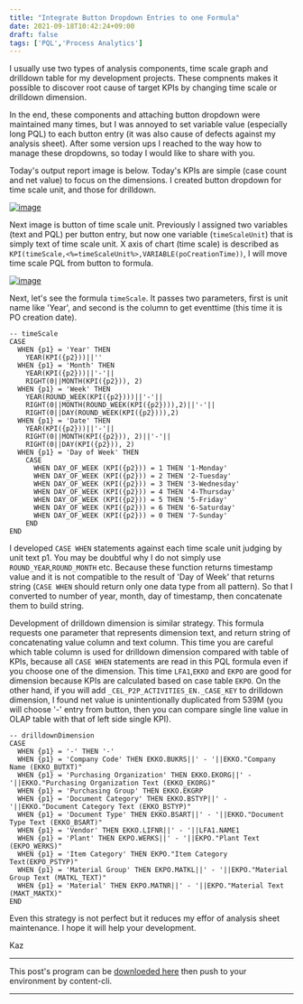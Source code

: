 ```yaml
---
title: "Integrate Button Dropdown Entries to one Formula"
date: 2021-09-18T10:42:24+09:00
draft: false
tags: ['PQL','Process Analytics']
---
```


I usually use two types of analysis components, time scale graph and drilldown table for my development projects. These compnents makes it possible to discover root cause of target KPIs by changing time scale or drilldown dimension.

In the end, these components and attaching button dropdown were maintained many times, but I was annoyed to set variable value (especially long PQL) to each button entry (it was also cause of defects against my analysis sheet). After some version ups I reached to the way how to manage these dropdowns, so today I would like to share with you.

Today's output report image is below. Today's KPIs are simple (case count and net value) to focus on the dimensions. I created button dropdown for time scale unit, and those for drilldown.

[![image](https://user-images.githubusercontent.com/67397583/133868792-062ee0fe-b18e-458d-840b-962f61ba1cde.png)](https://user-images.githubusercontent.com/67397583/133868792-062ee0fe-b18e-458d-840b-962f61ba1cde.png)

Next image is button of time scale unit. Previously I assigned two variables (text and PQL) per button entry, but now one variable (`timeScaleUnit`) that is simply text of time scale unit. X axis of chart (time scale) is described as `KPI(timeScale,<%=timeScaleUnit%>,VARIABLE(poCreationTime))`, I will move time scale PQL from button to formula.

[![image](https://user-images.githubusercontent.com/67397583/133868855-33b22925-80bc-49e4-9479-d9e9de05a423.png)](https://user-images.githubusercontent.com/67397583/133868855-33b22925-80bc-49e4-9479-d9e9de05a423.png)

Next, let's see the formula `timeScale`. It passes two parameters, first is unit name like 'Year', and second is the column to get eventtime (this time it is PO creation date).

```
-- timeScale
CASE
  WHEN {p1} = 'Year' THEN 
    YEAR(KPI({p2}))||''
  WHEN {p1} = 'Month' THEN 
    YEAR(KPI({p2}))||'-'||
    RIGHT(0||MONTH(KPI({p2})), 2)
  WHEN {p1} = 'Week' THEN 
    YEAR(ROUND_WEEK(KPI({p2})))||'-'||
    RIGHT(0||MONTH(ROUND_WEEK(KPI({p2}))),2)||'-'||
    RIGHT(0||DAY(ROUND_WEEK(KPI({p2}))),2)
  WHEN {p1} = 'Date' THEN 
    YEAR(KPI({p2}))||'-'||
    RIGHT(0||MONTH(KPI({p2})), 2)||'-'||
    RIGHT(0||DAY(KPI({p2})), 2)
  WHEN {p1} = 'Day of Week' THEN
    CASE 
      WHEN DAY_OF_WEEK (KPI({p2})) = 1 THEN '1-Monday'
      WHEN DAY_OF_WEEK (KPI({p2})) = 2 THEN '2-Tuesday'
      WHEN DAY_OF_WEEK (KPI({p2})) = 3 THEN '3-Wednesday'
      WHEN DAY_OF_WEEK (KPI({p2})) = 4 THEN '4-Thursday'
      WHEN DAY_OF_WEEK (KPI({p2})) = 5 THEN '5-Friday'
      WHEN DAY_OF_WEEK (KPI({p2})) = 6 THEN '6-Saturday'
      WHEN DAY_OF_WEEK (KPI({p2})) = 0 THEN '7-Sunday'
    END
END
```

I developed `CASE WHEN` statements against each time scale unit judging by unit text p1. You may be doubtful why I do not simply use `ROUND_YEAR`,`ROUND_MONTH` etc. Because these function returns timestamp value and it is not compatible to the result of 'Day of Week' that returns string (`CASE WHEN` should return only one data type from all pattern). So that I converted to number of year, month, day of timestamp, then concatenate them to build string.

Development of drilldown dimension is similar strategy. This formula requests one parameter that represents dimension text, and return string of concatenating value column and text column. This time you are careful which table column is used for drilldown dimension compared with table of KPIs, because all `CASE WHEN` statements are read in this PQL formula even if you choose one of the dimension. This time `LFA1`,`EKKO` and `EKPO` are good for dimension because KPIs are calculated based on case table `EKPO`. On the other hand, if you will add `_CEL_P2P_ACTIVITIES_EN._CASE_KEY` to drilldown dimension, I found net value is unintentionally duplicated from 539M (you will choose '-' entry from button, then you can compare single line value in OLAP table with that of left side single KPI).

```
-- drilldownDimension
CASE
  WHEN {p1} = '-' THEN '-'
  WHEN {p1} = 'Company Code' THEN EKKO.BUKRS||' - '||EKKO."Company Name (EKKO_BUTXT)"
  WHEN {p1} = 'Purchasing Organization' THEN EKKO.EKORG||' - '||EKKO."Purchasing Organization Text (EKKO_EKORG)"
  WHEN {p1} = 'Purchasing Group' THEN EKKO.EKGRP
  WHEN {p1} = 'Document Category' THEN EKKO.BSTYP||' - '||EKKO."Document Category Text (EKKO_BSTYP)"
  WHEN {p1} = 'Document Type' THEN EKKO.BSART||' - '||EKKO."Document Type Text (EKKO_BSART)"
  WHEN {p1} = 'Vendor' THEN EKKO.LIFNR||' - '||LFA1.NAME1
  WHEN {p1} = 'Plant' THEN EKPO.WERKS||' - '||EKPO."Plant Text (EKPO_WERKS)"
  WHEN {p1} = 'Item Category' THEN EKPO."Item Category Text(EKPO_PSTYP)"
  WHEN {p1} = 'Material Group' THEN EKPO.MATKL||' - '||EKPO."Material Group Text (MATKL_TEXT)"
  WHEN {p1} = 'Material' THEN EKPO.MATNR||' - '||EKPO."Material Text (MAKT_MAKTX)"
END
```

Even this strategy is not perfect but it reduces my effor of analysis sheet maintenance. I hope it will help your development.

Kaz

---

This post's program can be [downloeded here](../../examples/p2p_analysis_20210918.json) then push to your environment by content-cli.

---
